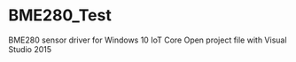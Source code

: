 # BME280_Test
BME280 sensor driver for Windows 10 IoT Core
Open project file with Visual Studio 2015
